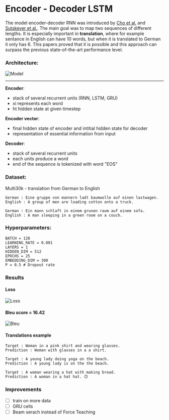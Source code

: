 # Encoder - Decoder LSTM

The model encoder-decoder RNN was introduced by [Cho et al.]() and [Sutskever et al.](https://arxiv.org/pdf/1409.3215.pdf). The main goal was to map two sequences of different lengths. It is especially important in __translation__, where for example sentance in English can have 10 words, but when it is translated to German it only has 6. This papers proved that it is possible and this approach can surpass the previous state-of-the-art performance level. 
### Architecture:

![Model](https://github.com/maciejbalawejder/DeepLearning-collection/blob/main/NLP/Encoder-Decoder%20LSTM/imgs/model.jpeg)

-----

__Encoder__:
- stack of several recurrent units (RNN, LSTM, GRU)
- xi represents each word
- ht hidden state at given timestep

__Encoder vector__:
- final hidden state of encoder and intitial hidden state for decoder
- representation of essential information from input

__Decoder__: 
- stack of several recurrent units 
- each units produce a word
- end of the sequence is tokenized with word "EOS"

### Dataset:
Multi30k - translation from German to English

```
German : Eine gruppe von mannern ladt baumwolle auf einen lastwagen.
English : A group of men are loading cotton onto a truck.
```

```
German : Ein mann schlaft in einem grunen raum auf einem sofa. 
English : A man sleeping in a green room on a couch.
```
### __Hyperparameters__:
```
BATCH = 128
LEARNING_RATE = 0.001
LAYERS = 1
HIDDEN_DIM = 512
EPOCHS = 25
EMBEDDING_DIM = 300
P = 0.5 # Dropout rate
```

### Results
#### Loss
![Loss](https://github.com/maciejbalawejder/DeepLearning-collection/blob/main/NLP/Encoder-Decoder%20LSTM/imgs/loss.png) 
#### Bleu score = 16.42
![Bleu](https://github.com/maciejbalawejder/DeepLearning-collection/blob/main/NLP/Encoder-Decoder%20LSTM/imgs/bleu.png)
#### Translations example
```
Target : Woman in a pink shirt and wearing glasses.
Prediction : Woman with glasses in a a shirt.
```
```
Target : A young lady doing yoga on the beach.
Prediction : A young lady is on the the beach.
```
```
Target : A woman wearing a hat with making bread.
Prediction : A woman in a hat hat. 🙃

```
### Improvements
- [ ] train on more data
- [ ] GRU cells
- [ ] Beam serach instead of Force Teaching
